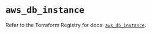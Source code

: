 # `aws_db_instance`

Refer to the Terraform Registry for docs: [`aws_db_instance`](https://registry.terraform.io/providers/hashicorp/aws/6.2.0/docs/resources/db_instance).
